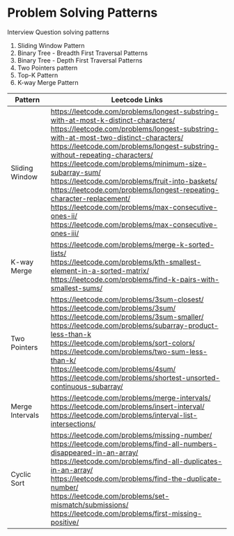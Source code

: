 # Problem Solving Patterns
Interview Question solving patterns

1. Sliding Window Pattern
2. Binary Tree - Breadth First Traversal Patterns
3. Binary Tree - Depth First Traversal Patterns
4. Two Pointers pattern
5. Top-K Pattern
6. K-way Merge Pattern

| Pattern  | Leetcode Links |
| ------ | ------ |
| Sliding Window | https://leetcode.com/problems/longest-substring-with-at-most-k-distinct-characters/ <br> https://leetcode.com/problems/longest-substring-with-at-most-two-distinct-characters/ <br> https://leetcode.com/problems/longest-substring-without-repeating-characters/ <br> https://leetcode.com/problems/minimum-size-subarray-sum/ <br> https://leetcode.com/problems/fruit-into-baskets/ <br> https://leetcode.com/problems/longest-repeating-character-replacement/ <br> https://leetcode.com/problems/max-consecutive-ones-ii/ <br> https://leetcode.com/problems/max-consecutive-ones-iii/|
| K-way Merge | https://leetcode.com/problems/merge-k-sorted-lists/ <br> https://leetcode.com/problems/kth-smallest-element-in-a-sorted-matrix/ <br> https://leetcode.com/problems/find-k-pairs-with-smallest-sums/|
| Two Pointers |https://leetcode.com/problems/3sum-closest/ <br> https://leetcode.com/problems/3sum/ <br> https://leetcode.com/problems/3sum-smaller/ <br> https://leetcode.com/problems/subarray-product-less-than-k <br> https://leetcode.com/problems/sort-colors/ <br> https://leetcode.com/problems/two-sum-less-than-k/ <br> https://leetcode.com/problems/4sum/ <br> https://leetcode.com/problems/shortest-unsorted-continuous-subarray/|
| Merge Intervals | https://leetcode.com/problems/merge-intervals/ <br> https://leetcode.com/problems/insert-interval/ <br> https://leetcode.com/problems/interval-list-intersections/ |
| Cyclic Sort | https://leetcode.com/problems/missing-number/ <br> https://leetcode.com/problems/find-all-numbers-disappeared-in-an-array/ <br> https://leetcode.com/problems/find-all-duplicates-in-an-array/ <br> https://leetcode.com/problems/find-the-duplicate-number/ <br> https://leetcode.com/problems/set-mismatch/submissions/ <br> https://leetcode.com/problems/first-missing-positive/|
